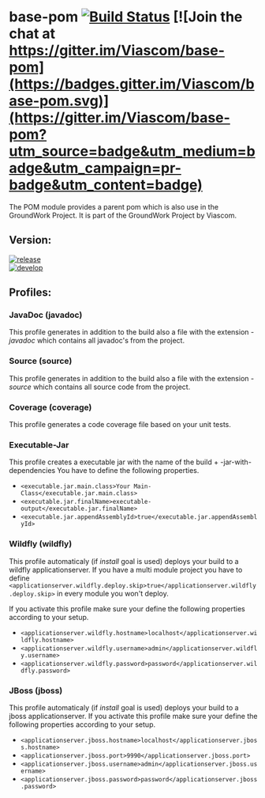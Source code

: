 # base-pom [![Build Status](https://travis-ci.org/Viascom/base-pom.svg?branch=develop)](https://travis-ci.org/Viascom/base-pom) [![Join the chat at https://gitter.im/Viascom/base-pom](https://badges.gitter.im/Viascom/base-pom.svg)](https://gitter.im/Viascom/base-pom?utm_source=badge&utm_medium=badge&utm_campaign=pr-badge&utm_content=badge)

The POM module provides a parent pom which is also use in the GroundWork Project. It is part of the GroundWork Project by Viascom.

## Version:
[![release](https://img.shields.io/badge/release-v1.7-brightgreen.svg)](https://github.com/Viascom/groundwork/tree/master/pom)<br/>
[![develop](https://img.shields.io/badge/develop-v1.7-brightgreen.svg)](https://github.com/Viascom/groundwork/tree/develop/pom)

## Profiles:

### JavaDoc (javadoc)
This profile generates in addition to the build also a file with the extension *-javadoc* which contains all javadoc's from the project.

### Source (source)
This profile generates in addition to the build also a file with the extension *-source* which contains all source code from the project.

### Coverage (coverage)
This profile generates a code coverage file based on your unit tests.

### Executable-Jar
This profile creates a executable jar with the name of the build + -jar-with-dependencies
You have to define the following properties.
- `<executable.jar.main.class>Your Main-Class</executable.jar.main.class>`
- `<executable.jar.finalName>executable-output</executable.jar.finalName>`
- `<executable.jar.appendAssemblyId>true</executable.jar.appendAssemblyId>`

### Wildfly (wildfly)
This profile automaticaly (if *install* goal is used) deploys your build to a wildfly applicationserver.
If you have a multi module project you have to define `<applicationserver.wildfly.deploy.skip>true</applicationserver.wildfly.deploy.skip>`
in every module you won't deploy.

If you activate this profile make sure your define the following properties according to your setup.
- `<applicationserver.wildfly.hostname>localhost</applicationserver.wildfly.hostname>`
- `<applicationserver.wildfly.username>admin</applicationserver.wildfly.username>`
- `<applicationserver.wildfly.password>password</applicationserver.wildfly.password>`

### JBoss (jboss)
This profile automaticaly (if *install* goal is used) deploys your build to a jboss applicationserver.
If you activate this profile make sure your define the following properties according to your setup.
- `<applicationserver.jboss.hostname>localhost</applicationserver.jboss.hostname>`
- `<applicationserver.jboss.port>9990</applicationserver.jboss.port>`
- `<applicationserver.jboss.username>admin</applicationserver.jboss.username>`
- `<applicationserver.jboss.password>password</applicationserver.jboss.password>`
